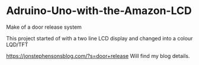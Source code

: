 # Adruino-Uno-with-the-Amazon-LCD
Make of a door release system

This project started of with a two line LCD display and changed into a colour LQD/TFT

https://jonstephensonsblog.com/?s=door+release  Will find my blog details.

